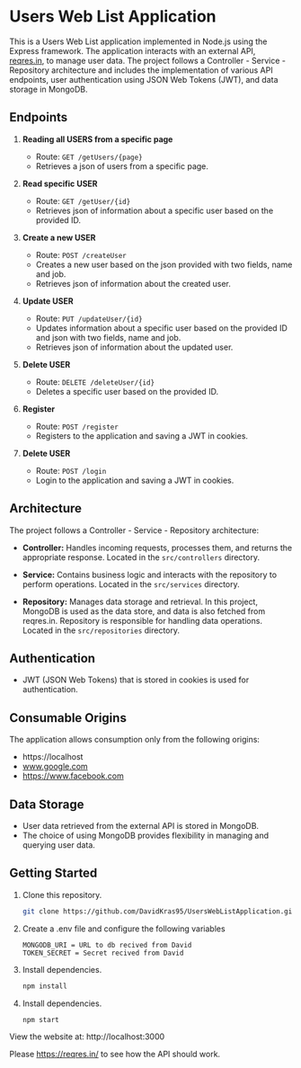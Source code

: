 # Users Web List Application

This is a Users Web List application implemented in Node.js using the Express framework.
The application interacts with an external API, [reqres.in](https://reqres.in/), to manage user data.
The project follows a Controller - Service - Repository architecture and includes the implementation of various API endpoints, user authentication using JSON Web Tokens (JWT), and data storage in MongoDB.

## Endpoints

1. **Reading all USERS from a specific page**

   - Route: `GET /getUsers/{page}`
   - Retrieves a json of users from a specific page.

2. **Read specific USER**

   - Route: `GET /getUser/{id}`
   - Retrieves json of information about a specific user based on the provided ID.

3. **Create a new USER**

   - Route: `POST /createUser`
   - Creates a new user based on the json provided with two fields, name and job.
   - Retrieves json of information about the created user.

4. **Update USER**

   - Route: `PUT /updateUser/{id}`
   - Updates information about a specific user based on the provided ID and json with two fields, name and job.
   - Retrieves json of information about the updated user.

5. **Delete USER**

   - Route: `DELETE /deleteUser/{id}`
   - Deletes a specific user based on the provided ID.

6. **Register**

   - Route: `POST /register`
   - Registers to the application and saving a JWT in cookies.

7. **Delete USER**
   - Route: `POST /login`
   - Login to the application and saving a JWT in cookies.

## Architecture

The project follows a Controller - Service - Repository architecture:

- **Controller:** Handles incoming requests, processes them, and returns the appropriate response.
  Located in the `src/controllers` directory.

- **Service:** Contains business logic and interacts with the repository to perform operations.
  Located in the `src/services` directory.

- **Repository:** Manages data storage and retrieval. In this project, MongoDB is used as the data store, and data is also fetched from reqres.in.
  Repository is responsible for handling data operations.
  Located in the `src/repositories` directory.

## Authentication

- JWT (JSON Web Tokens) that is stored in cookies is used for authentication.

## Consumable Origins

The application allows consumption only from the following origins:

- https://localhost
- www.google.com
- https://www.facebook.com

## Data Storage

- User data retrieved from the external API is stored in MongoDB.
- The choice of using MongoDB provides flexibility in managing and querying user data.

## Getting Started

1. Clone this repository.

   ```bash
   git clone https://github.com/DavidKras95/UsersWebListApplication.git
   ```

2. Create a .env file and configure the following variables

   ```env
   MONGODB_URI = URL to db recived from David
   TOKEN_SECRET = Secret recived from David
   ```

3. Install dependencies.

   ```bash
   npm install
   ```

4. Install dependencies.
   ```bash
   npm start
   ```
View the website at: http://localhost:3000

Please https://reqres.in/ to see how the API should work.
